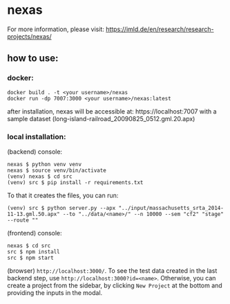 # nexas
For more information, please visit: https://imld.de/en/research/research-projects/nexas/

## how to use: 

### docker: 
```
docker build . -t <your username>/nexas
docker run -dp 7007:3000 <your username>/nexas:latest
```

after installation, nexas will be accessible at: https://localhost:7007 with a sample dataset (long-island-railroad_20090825_0512.gml.20.apx)

### local installation: 
(backend) console:
```
nexas $ python venv venv
nexas $ source venv/bin/activate
(venv) nexas $ cd src
(venv) src $ pip install -r requirements.txt
```
To that it creates the files, you can run: 
```
(venv) src $ python server.py --apx "../input/massachusetts_srta_2014-11-13.gml.50.apx" --to "../data/<name>/" --n 10000 --sem "cf2" "stage" --route ""
```

(frontend) console:
```
nexas $ cd src 
src $ npm install 
src $ npm start 
```
(browser) `http://localhost:3000/`. 
To see the test data created in the last backend step, use `http://localhost:3000?id=<name>`. 
Otherwise, you can create a project from the sidebar, by clicking `New Project` at the bottom and providing the inputs in the modal. 